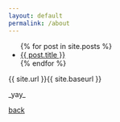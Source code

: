 ```yaml
---
layout: default
permalink: /about
---
```



<ul>
  {% for post in site.posts %}
    <li>
      <a href="{{ site.baseurl }}/{{ post.url }}">{{ post.title }}</a>
    </li>
  {% endfor %}
</ul>

<p>{{ site.url }}{{ site.baseurl }}</p>
_yay_

[back](./)

